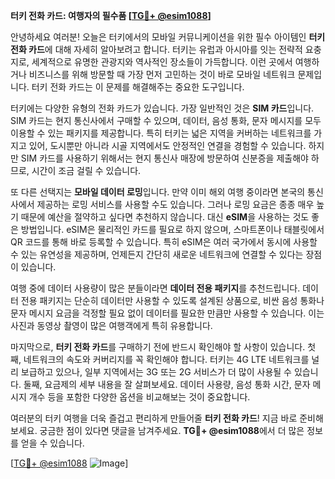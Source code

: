 **터키 전화 카드: 여행자의 필수품 [[TG💪+ @esim1088](https://t.me/s/esim1088)]**

안녕하세요 여러분! 오늘은 터키에서의 모바일 커뮤니케이션을 위한 필수 아이템인 **터키 전화 카드**에 대해 자세히 알아보려고 합니다. 터키는 유럽과 아시아를 잇는 전략적 요충지로, 세계적으로 유명한 관광지와 역사적인 장소들이 가득합니다. 이런 곳에서 여행하거나 비즈니스를 위해 방문할 때 가장 먼저 고민하는 것이 바로 모바일 네트워크 문제입니다. 터키 전화 카드는 이 문제를 해결해주는 중요한 도구입니다.

터키에는 다양한 유형의 전화 카드가 있습니다. 가장 일반적인 것은 **SIM 카드**입니다. SIM 카드는 현지 통신사에서 구매할 수 있으며, 데이터, 음성 통화, 문자 메시지를 모두 이용할 수 있는 패키지를 제공합니다. 특히 터키는 넓은 지역을 커버하는 네트워크를 가지고 있어, 도시뿐만 아니라 시골 지역에서도 안정적인 연결을 경험할 수 있습니다. 하지만 SIM 카드를 사용하기 위해서는 현지 통신사 매장에 방문하여 신분증을 제출해야 하므로, 시간이 조금 걸릴 수 있습니다.

또 다른 선택지는 **모바일 데이터 로밍**입니다. 만약 이미 해외 여행 중이라면 본국의 통신사에서 제공하는 로밍 서비스를 사용할 수도 있습니다. 그러나 로밍 요금은 종종 매우 높기 때문에 예산을 절약하고 싶다면 추천하지 않습니다. 대신 **eSIM**을 사용하는 것도 좋은 방법입니다. eSIM은 물리적인 카드를 필요로 하지 않으며, 스마트폰이나 태블릿에서 QR 코드를 통해 바로 등록할 수 있습니다. 특히 eSIM은 여러 국가에서 동시에 사용할 수 있는 유연성을 제공하며, 언제든지 간단히 새로운 네트워크에 연결할 수 있다는 장점이 있습니다.

여행 중에 데이터 사용량이 많은 분들이라면 **데이터 전용 패키지**를 추천드립니다. 데이터 전용 패키지는 단순히 데이터만 사용할 수 있도록 설계된 상품으로, 비싼 음성 통화나 문자 메시지 요금을 걱정할 필요 없이 데이터를 필요한 만큼만 사용할 수 있습니다. 이는 사진과 동영상 촬영이 많은 여행객에게 특히 유용합니다.

마지막으로, **터키 전화 카드**를 구매하기 전에 반드시 확인해야 할 사항이 있습니다. 첫째, 네트워크의 속도와 커버리지를 꼭 확인해야 합니다. 터키는 4G LTE 네트워크를 널리 보급하고 있으나, 일부 지역에서는 3G 또는 2G 서비스가 더 많이 사용될 수 있습니다. 둘째, 요금제의 세부 내용을 잘 살펴보세요. 데이터 사용량, 음성 통화 시간, 문자 메시지 개수 등을 포함한 다양한 옵션을 비교해보는 것이 중요합니다.

여러분의 터키 여행을 더욱 즐겁고 편리하게 만들어줄 **터키 전화 카드**! 지금 바로 준비해보세요. 궁금한 점이 있다면 댓글을 남겨주세요. **TG💪+ @esim1088**에서 더 많은 정보를 얻을 수 있습니다.

[[TG💪+ @esim1088](https://t.me/s/esim1088) ![Image](https://i.postimg.cc/Y0z9fWf4/image.png)]